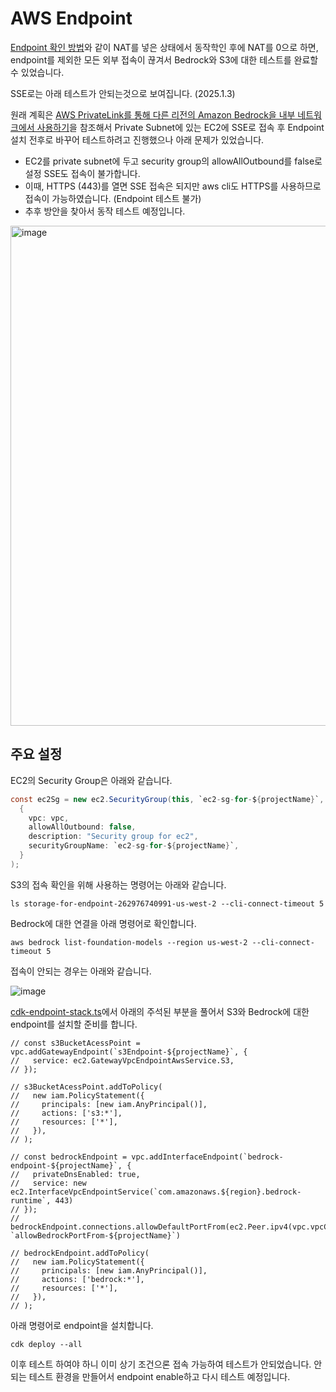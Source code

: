 # AWS Endpoint

[Endpoint 확인 방법](https://github.com/kyopark2014/llm-streamlit?tab=readme-ov-file#endpoint-%ED%99%95%EC%9D%B8-%EB%B0%A9%EB%B2%95)와 같이 NAT를 넣은 상태에서 동작학인 후에 NAT를 0으로 하면, endpoint를 제외한 모든 외부 접속이 끊겨서 Bedrock와 S3에 대한 테스트를 완료할 수 있었습니다.

SSE로는 아래 테스트가 안되는것으로 보여집니다. (2025.1.3)

원래 계획은 [AWS PrivateLink를 통해 다른 리전의 Amazon Bedrock을 내부 네트워크에서 사용하기](https://aws.amazon.com/ko/blogs/tech/cross-region-bedrock-via-private-link/)을 참조해서 Private Subnet에 있는 EC2에 SSE로 접속 후 Endpoint 설치 전후로 바꾸어 테스트하려고 진행했으나 아래 문제가 있었습니다.

- EC2를 private subnet에 두고 security group의 allowAllOutbound를 false로 설정 SSE도 접속이 불가합니다.
- 이때, HTTPS (443)를 열면 SSE 접속은 되지만 aws cli도 HTTPS를 사용하므로 접속이 가능하였습니다. (Endpoint 테스트 불가)
- 추후 방안을 찾아서 동작 테스트 예정입니다.

<img width="800" alt="image" src="https://github.com/user-attachments/assets/157efbad-fe3a-415c-a3db-80789bb613ec" />





## 주요 설정

EC2의 Security Group은 아래와 같습니다. 

```java
const ec2Sg = new ec2.SecurityGroup(this, `ec2-sg-for-${projectName}`,
  {
    vpc: vpc,
    allowAllOutbound: false,
    description: "Security group for ec2",
    securityGroupName: `ec2-sg-for-${projectName}`,
  }
);
```

S3의 접속 확인을 위해 사용하는 명령어는 아래와 같습니다. 

```text
ls storage-for-endpoint-262976740991-us-west-2 --cli-connect-timeout 5
```

Bedrock에 대한 연결을 아래 명령어로 확인합니다. 

```text
aws bedrock list-foundation-models --region us-west-2 --cli-connect-timeout 5
```

접속이 안되는 경우는 아래와 같습니다.

![image](https://github.com/user-attachments/assets/8e88961c-d244-447e-b98f-d2692b44f941)

[cdk-endpoint-stack.ts](./cdk-endpoint/cdk-endpoint-stack.ts)에서 아래의 주석된 부분을 풀어서 S3와 Bedrock에 대한 endpoint를 설치할 준비를 합니다. 

```text
// const s3BucketAcessPoint = vpc.addGatewayEndpoint(`s3Endpoint-${projectName}`, {
//   service: ec2.GatewayVpcEndpointAwsService.S3,
// });

// s3BucketAcessPoint.addToPolicy(
//   new iam.PolicyStatement({
//     principals: [new iam.AnyPrincipal()],
//     actions: ['s3:*'],
//     resources: ['*'],
//   }),
// ); 

// const bedrockEndpoint = vpc.addInterfaceEndpoint(`bedrock-endpoint-${projectName}`, {
//   privateDnsEnabled: true,
//   service: new ec2.InterfaceVpcEndpointService(`com.amazonaws.${region}.bedrock-runtime`, 443)
// });
// bedrockEndpoint.connections.allowDefaultPortFrom(ec2.Peer.ipv4(vpc.vpcCidrBlock), `allowBedrockPortFrom-${projectName}`)

// bedrockEndpoint.addToPolicy(
//   new iam.PolicyStatement({
//     principals: [new iam.AnyPrincipal()],
//     actions: ['bedrock:*'],
//     resources: ['*'],
//   }),
// ); 
```

아래 명령어로 endpoint을 설치합니다. 

```text
cdk deploy --all
```

이후 테스트 하여야 하니 이미 상기 조건으론 접속 가능하여 테스트가 안되었습니다. 안되는 테스트 환경을 만들어서 endpoint enable하고 다시 테스트 예정입니다.
